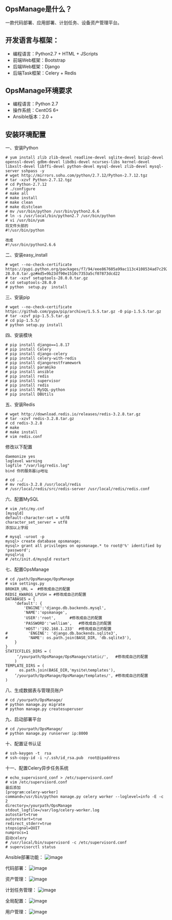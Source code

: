 ## OpsManage是什么？
一款代码部署、应用部署、计划任务、设备资产管理平台。

## 开发语言与框架：
 * 编程语言：Python2.7 + HTML + JScripts
 * 前端Web框架：Bootstrap
 * 后端Web框架：Django
 * 后端Task框架：Celery + Redis

## OpsManage环境要求
 * 编程语言：Python 2.7
 * 操作系统：CentOS 6+
 * Ansible版本：2.0 +

## 安装环境配置
一、安装Python
```
# yum install zlib zlib-devel readline-devel sqlite-devel bzip2-devel openssl-devel gdbm-devel libdbi-devel ncurses-libs kernel-devel libxslt-devel libffi-devel python-devel mysql-devel zlib-devel mysql-server sshpass -y
# wget http://mirrors.sohu.com/python/2.7.12/Python-2.7.12.tgz
# tar -xzvf Python-2.7.12.tgz
# cd Python-2.7.12
# ./configure
# make all
# make install
# make clean
# make distclean 
# mv /usr/bin/python /usr/bin/python2.6.6  
# ln -s /usr/local/bin/python2.7 /usr/bin/python 
# vi /usr/bin/yum  
将文件头部的
#!/usr/bin/python

改成
#!/usr/bin/python2.6.6
```
二、安装easy_install
```
# wget --no-check-certificate  https://pypi.python.org/packages/f7/94/eee867605a99ac113c4108534ad7c292ed48bf1d06dfe7b63daa51e49987/setuptools-28.0.0.tar.gz#md5=9b23df90e1510c7353a5cf07873dcd22
# tar -xzvf setuptools-28.0.0.tar.gz
# cd setuptools-28.0.0
# python  setup.py  install
```

三、安装pip
```
# wget --no-check-certificate https://github.com/pypa/pip/archive/1.5.5.tar.gz -O pip-1.5.5.tar.gz
# tar -xzvf pip-1.5.5.tar.gz
# cd pip-1.5.5/
# python setup.py install
```

四、安装模块
```
# pip install django==1.8.17
# pip install Celery 
# pip install django-celery 
# pip install celery-with-redis
# pip install djangorestframework
# pip install paramiko
# pip install ansible
# pip install redis
# pip install supervisor
# pip install redis
# pip install MySQL-python
# pip install DBUtils
```

五、安装Redis
```
# wget http://download.redis.io/releases/redis-3.2.8.tar.gz
# tar -xzvf redis-3.2.8.tar.gz
# cd redis-3.2.8
# make
# make install
# vim redis.conf
```
修改以下配置
```
daemonize yes
loglevel warning
logfile "/var/log/redis.log"
bind 你的服务器ip地址
```
```
# cd ../
# mv redis-3.2.8 /usr/local/redis
# /usr/local/redis/src/redis-server /usr/local/redis/redis.conf
```
六、配置MySQL
```
# vim /etc/my.cnf
[mysqld]
default-character-set = utf8
character_set_server = utf8
添加以上字段
```
```
# mysql -uroot -p
mysql> create database opsmanage;
mysql> grant all privileges on opsmanage.* to root@'%' identified by 'password';
mysql>\q
# /etc/init.d/mysqld restart
```
七、配置OpsManage
```
# cd /path/OpsManage/OpsManage
# vim settings.py
BROKER_URL =  #修改成自己的配置
REDSI_KWARGS_LPUSH = #修改成自己的配置
DATABASES = {
    'default': {
        'ENGINE':'django.db.backends.mysql',
        'NAME':'opsmanage',
        'USER':'root',		#修改成自己的配置
        'PASSWORD':'welliam',	#修改成自己的配置
        'HOST':'192.168.1.233'  #修改成自己的配置
#         'ENGINE': 'django.db.backends.sqlite3',
#         'NAME': os.path.join(BASE_DIR, 'db.sqlite3'),
    }
}
STATICFILES_DIRS = (
     ‘/yourpath/OpsManage/OpsManage/static/',	#修改成自己的配置
    )
TEMPLATE_DIRS = (
#     os.path.join(BASE_DIR,'mysite\templates'),
    ‘/yourpath/OpsManage/OpsManage/templates/',	#修改成自己的配置
)
```
八、生成数据表与管理员账户
```
# cd /yourpath/OpsManage/
# python manage.py migrate
# python manage.py createsuperuser
```
九、启动部署平台
```
# cd /yourpath/OpsManage/
# python manage.py runserver ip:8000
```
十、配置证书认证
```
# ssh-keygen -t  rsa
# ssh-copy-id -i ~/.ssh/id_rsa.pub  root@ipaddress
```
十一、配置Celery异步任务系统
```
# echo_supervisord_conf > /etc/supervisord.conf
# vim /etc/supervisord.conf
最后添加
[program:celery-worker]
command=/usr/bin/python manage.py celery worker --loglevel=info -E -c 2
directory=/yourpath/OpsManage
stdout_logfile=/var/log/celery-worker.log
autostart=true
autorestart=true
redirect_stderr=true
stopsignal=QUIT
numprocs=1
启动celery
# /usr/local/bin/supervisord -c /etc/supervisord.conf
# supervisorctl status
```
Ansible部署功能：
![image](https://github.com/welliamcao/OpsManage/blob/master/demo_imgs/ansible.gif)

代码部署：
![image](https://github.com/welliamcao/OpsManage/blob/master/demo_imgs/project.gif)

资产管理：
![image](https://github.com/welliamcao/OpsManage/blob/master/demo_imgs/assets.gif)

计划任务管理：
![image](https://github.com/welliamcao/OpsManage/blob/master/demo_imgs/crontab.gif)

全局配置：
![image](https://github.com/welliamcao/OpsManage/blob/master/demo_imgs/config.gif)

用户管理：
![image](https://github.com/welliamcao/OpsManage/blob/master/demo_imgs/user.gif)
